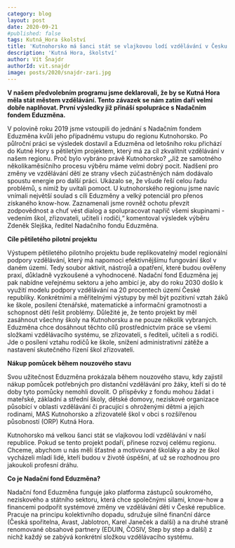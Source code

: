 ```yaml
---
category: blog
layout: post
date: 2020-09-21
#published: false
tags: Kutná_Hora školství
title: 'Kutnohorsko má šanci stát se vlajkovou lodí vzdělávání v Česku'
description: 'Kutná Hora, školství' 
author: Vít Šnajdr
authorId: vit.snajdr
image: posts/2020/snajdr-zari.jpg
---
```


**V našem předvolebním programu jsme deklarovali, že by se Kutná Hora měla stát městem vzdělávání. Tento závazek  se nám zatím daří velmi dobře naplňovat. První výsledky již přináší spolupráce s Nadačním fondem Eduzměna.**

V polovině roku 2019 jsme vstoupili do jednání s Nadačním fondem Eduzměna kvůli jeho případnému vstupu do regionu Kutnohorsko. Po půlroční práci se výsledek dostavil a Eduzměna od letošního roku přichází do Kutné Hory s pětiletým projektem, který má za cíl zkvalitnit vzdělávání v našem regionu. Proč bylo vybráno právě Kutnohorsko? „Již ze samotného několikaměsíčního procesu výběru máme velmi dobrý pocit. Nadšení pro změny ve vzdělávání dětí ze strany všech zúčastněných nám dodávalo spoustu energie pro další práci. Ukázalo se, že všude řeší celou řadu problémů, s nimiž by uvítali pomoct. U kutnohorského regionu jsme navíc vnímali největší soulad s cíli Eduzměny a velký potenciál pro přenos získaného know-how. Zaznamenali jsme rovněž ochotu převzít zodpovědnost a chuť vést dialog a spolupracovat napříč všemi skupinami - vedením škol, zřizovateli, učiteli i rodiči,“ komentoval výsledek výběru Zdeněk Slejška, ředitel Nadačního fondu Eduzměna.

**Cíle pětiletého pilotní projektu**

Výstupem pětiletého pilotního projektu bude replikovatelný model regionální podpory vzdělávání, který má napomoci efektivnějšímu fungování škol v daném území. Tedy soubor aktivit, nástrojů a opatření, které budou ověřeny praxí, důkladně vyzkoušené a vyhodnocené. Nadační fond Eduzměna jej pak nabídne veřejnému sektoru a jeho ambicí je, aby do roku 2030 došlo k využití modelu podpory vzdělávání na 20 procentech území České republiky.  Konkrétními a měřitelnými výstupy by měl být pozitivní vztah žáků ke škole, posílení čtenářské, matematické a informační gramotnosti a schopnost dětí řešit problémy. Důležité je, že tento projekt by měl zasáhnout všechny školy na Kutnohorsku a ne pouze několik vybraných. Eduzměna chce dosáhnout těchto cílů prostřednictvím práce se všemi složkami vzdělávacího systému, se zřizovateli, s řediteli, učiteli a s rodiči. Jde o posílení vztahu rodičů ke škole, snížení administrativní zátěže a nastavení skutečného řízení škol zřizovateli.

**Nákup pomůcek během nouzového stavu**

Svou užitečnost Eduzměna prokázala během nouzového stavu, kdy zajistil nákup pomůcek potřebných pro distanční vzdělávání pro žáky, kteří si do té doby tyto pomůcky nemohli dovolit. O příspěvky z fondu mohou žádat i mateřské, základní a střední školy, dětské domovy, neziskové organizace působící v oblasti vzdělávání či pracující s ohroženými dětmi a jejich rodinami, MAS Kutnohorsko a zřizovatelé škol v obci s rozšířenou působností (ORP) Kutná Hora.

Kutnohorsko má velkou šanci stát se vlajkovou lodí vzdělávání v naší republice. Pokud se tento projekt podaří, přinese rozvoj celému regionu. Chceme, abychom u nás měli šťastné a motivované školáky a aby ze škol vycházeli mladí lidé, kteří budou v životě úspěšní, ať už se rozhodnou pro jakoukoli profesní dráhu.

**Co je Nadační fond Eduzměna?**

Nadační fond Eduzměna funguje jako platforma zástupců soukromého, neziskového a státního sektoru, která chce společnými silami, know-how a financemi podpořit systémové změny ve vzdělávání dětí v České republice. Pracuje na principu kolektivního dopadu, sdružuje silné finanční dárce (Česká spořitelna, Avast, Jablotron, Karel Janeček a další) a na druhé straně renomované obsahové partnery (EDUIN, ČOSIV, Step by step a další) z nichž každý se zabývá konkrétní složkou vzdělávacího systému.
